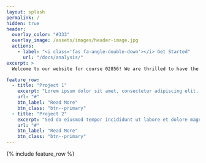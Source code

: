 ```yaml
---
layout: splash
permalink: /
hidden: true
header:
  overlay_color: "#333"
  overlay_image: /assets/images/header-image.jpg
  actions:
    - label: "<i class='fas fa-angle-double-down'></i> Get Started"
      url: "/docs/analysis/"
excerpt: >
  Welcome to our website for course 02856! We are thrilled to have the opportunity to share our thoughts and insights with you.<br />

feature_row:
  - title: "Project 1"
    excerpt: "Lorem ipsum dolor sit amet, consectetur adipiscing elit. Donec eget libero nec arcu sodales hendrerit."
    url: "#"
    btn_label: "Read More"
    btn_class: "btn--primary"
  - title: "Project 2"
    excerpt: "Sed do eiusmod tempor incididunt ut labore et dolore magna aliqua. Ut enim ad minim veniam, quis nostrud exercitation ullamco laboris nisi ut aliquip ex ea commodo consequat."
    url: "#"
    btn_label: "Read More"
    btn_class: "btn--primary"
---
```




{% include feature_row %}

